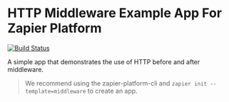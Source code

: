 # HTTP Middleware Example App For Zapier Platform

[![Build Status](https://travis-ci.org/zapier/zapier-platform-example-app-middleware.svg?branch=master)](https://travis-ci.org/zapier/zapier-platform-example-app-middleware)

A simple app that demonstrates the use of HTTP before and after middleware.

> We recommend using the zapier-platform-cli and `zapier init --template=middleware` to create an app.
